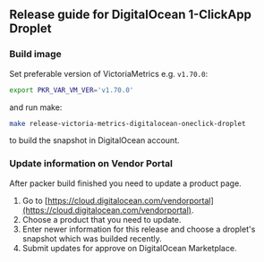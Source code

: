 ## Release guide for DigitalOcean 1-ClickApp Droplet

### Build image

Set preferable version of VictoriaMetrics e.g. `v1.70.0`:

```bash
export PKR_VAR_VM_VER='v1.70.0'
```

and run make:
```bash
make release-victoria-metrics-digitalocean-oneclick-droplet
```

to build the snapshot in DigitalOcean account.

### Update information on Vendor Portal

After packer build finished you need to update a product page.

1. Go to [https://cloud.digitalocean.com/vendorportal](https://cloud.digitalocean.com/vendorportal).
2. Choose a product that you need to update.
3. Enter newer information for this release and choose a droplet's snapshot which was builded recently.
4. Submit updates for approve on DigitalOcean Marketplace.
